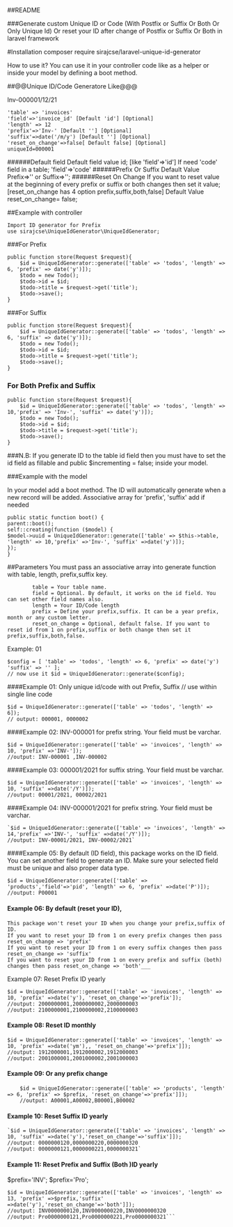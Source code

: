 ##README

###Generate custom Unique ID or Code (With Postfix or Suffix Or Both Or Only Unique Id) Or reset your ID after change of Postfix or Suffix Or Both  in laravel framework

#Installation
composer require sirajcse/laravel-unique-id-generator

How to use it? You can use it in your controller code like as a helper or inside your model by defining a boot method.

##@@Unique ID/Code Generatore Like@@@

Inv-000001/12/21

    'table' => 'invoices'
    'field'=>'invoice_id' [Default 'id'] [Optional]
    'length' => 12
    'prefix'=>'Inv-' [Default ''] [Optional]
    'suffix'=>date('/m/y') [Default ''] [Optional]
    'reset_on_change'=>false[ Default false] [Optional]
    uniqueId=000001


######Default field Default field value id; [like 'field'=>'id'] If need 'code' field in a table; 'field'=>'code'
######Prefix Or Suffix Default Value Prefix=>'' or Suffix=>'';
######Reset On Change If you want to reset value at the beginning of every prefix or suffix or both changes then set it value; [reset_on_change has 4 option prefix,suffix,both,false] Default Value reset_on_change= false;

##Example with controller

    Import ID generator for Prefix
    use sirajcse\UniqueIdGenerator\UniqueIdGenerator;

###For Prefix

    public function store(Request $request){
        $id = UniqueIdGenerator::generate(['table' => 'todos', 'length' => 6, 'prefix' => date('y')]);
        $todo = new Todo();
        $todo->id = $id;
        $todo->title = $request->get('title');
        $todo->save();
    }

###For Suffix

    public function store(Request $request){
        $id = UniqueIdGenerator::generate(['table' => 'todos', 'length' => 6, 'suffix' => date('y')]);
        $todo = new Todo();
        $todo->id = $id;
        $todo->title = $request->get('title');
        $todo->save();
    }

### For Both Prefix and Suffix

    public function store(Request $request){
        $id = UniqueIdGenerator::generate(['table' => 'todos', 'length' => 10,'prefix' => 'Inv-', 'suffix' => date('y')]);
        $todo = new Todo();
        $todo->id = $id;
        $todo->title = $request->get('title');
        $todo->save();
    }

###N.B: If you generate ID to the table id field then you must have to set the id field as fillable and public $incrementing = false; inside your model.

###Example with the model

In your model add a boot method. The ID will automatically generate when a new record will be added.
Associative array for 'prefix', 'suffix' add if needed

    public static function boot() { 
    parent::boot(); 
    self::creating(function ($model) { 
    $model->uuid = UniqueIdGenerator::generate(['table' => $this->table, 'length' => 10,'prefix' =>'Inv-', 'suffix' =>date('y')]); 
    }); 
    }

##Parameters
You must pass an associative array into generate function with table, length, prefix,suffix key.
            
            table = Your table name.
            field = Optional. By default, it works on the id field. You can set other field names also.
            length = Your ID/Code length
            prefix = Define your prefix,suffix. It can be a year prefix, month or any custom letter.
            reset_on_change = Optional, default false. If you want to reset id from 1 on prefix,suffix or both change then set it prefix,suffix,both,false.
    
Example: 01

    $config = [ 'table' => 'todos', 'length' => 6, 'prefix' => date('y') 'suffix' => '' ];
    // now use it $id = UniqueIdGenerator::generate($config);


####Example 01: Only unique id/code with out Prefix, Suffix
// use within single line code

    $id = UniqueIdGenerator::generate(['table' => 'todos', 'length' => 6]);
    // output: 000001, 0000002

####Example 02: INV-000001 for prefix string.
 Your field must be varchar.

    $id = UniqueIdGenerator::generate(['table' => 'invoices', 'length' => 10, 'prefix' =>'INV-']);
    //output: INV-000001 ,INV-000002

####Example 03: 000001/2021 for suffix string. Your field must be varchar.

    $id = UniqueIdGenerator::generate(['table' => 'invoices', 'length' => 10, 'suffix' =>date('/Y')]);
    //output: 00001/2021, 00002/2021 

####Example 04: INV-000001/2021 for prefix string. Your field must be varchar.
        
    `$id = UniqueIdGenerator::generate(['table' => 'invoices', 'length' => 14,'prefix' =>'INV-', 'suffix' =>date('/Y')]);
    //output: INV-00001/2021, INV-00002/2021`

####Example 05: By default (ID field),
 this package works on the ID field. You can set another field to generate an ID. Make sure your selected field must be unique and also proper data type.

    $id = UniqueIdGenerator::generate(['table' => 'products','field'=>'pid', 'length' => 6, 'prefix' =>date('P')]);
    //output: P00001 

#### Example 06: By default (reset your ID), 
    This package won't reset your ID when you change your prefix,suffix of ID. 
    If you want to reset your ID from 1 on every prefix changes then pass reset_on_change => 'prefix' 
    If you want to reset your ID from 1 on every suffix changes then pass reset_on_change => 'suffix' 
    If you want to reset your ID from 1 on every prefix and suffix (both) changes then pass reset_on_change => 'both'___

Example 07: Reset Prefix ID yearly

    $id = UniqueIdGenerator::generate(['table' => 'invoices', 'length' => 10, 'prefix' =>date('y'), 'reset_on_change'=>'prefix']);
    //output: 2000000001,2000000002,2000000003
    //output: 2100000001,2100000002,2100000003

#### Example 08: Reset ID monthly

    $id = UniqueIdGenerator::generate(['table' => 'invoices', 'length' => 10, 'prefix' =>date('ym'),, 'reset_on_change'=>'prefix']]);
    //output: 1912000001,1912000002,1912000003
    //output: 2001000001,2001000002,2001000003

#### Example 09: Or any prefix change

        $id = UniqueIdGenerator::generate(['table' => 'products', 'length' => 6, 'prefix' => $prefix, 'reset_on_change'=>'prefix']]);
        //output: A00001,A00002,B00001,B00002

#### Example 10: Reset Suffix ID yearly

    `$id = UniqueIdGenerator::generate(['table' => 'invoices', 'length' => 10, 'suffix' =>date('y'),'reset_on_change'=>'suffix']]);
    //output: 0000000120,0000000220,0000000320
    //output: 0000000121,0000000221,0000000321`



#### Example 11: Reset Prefix and Suffix (Both )ID yearly

$prefix='INV'; $prefix='Pro';


```
$id = UniqueIdGenerator::generate(['table' => 'invoices', 'length' => 13, 'prefix' =>$prefix,'suffix' =>date('y'),'reset_on_change'=>'both']]);
//output: INV0000000120,INV0000000220,INV0000000320 
//output: Pro0000000121,Pro0000000221,Pro0000000321```
